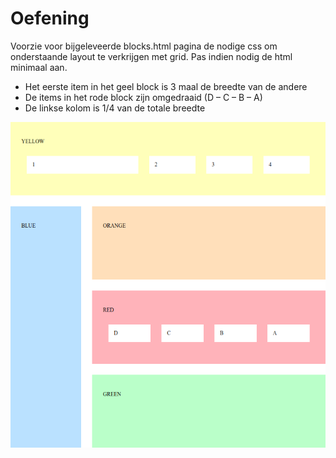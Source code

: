 # Oefening
Voorzie voor bijgeleveerde blocks.html pagina de nodige css om onderstaande layout te verkrijgen met grid. Pas indien nodig de html minimaal aan.

* Het eerste item in het geel block is 3 maal de breedte van de andere
* De items in het rode block zijn omgedraaid (D – C – B – A)
* De linkse kolom is 1/4 van de totale breedte


![](images/layout.png)